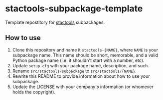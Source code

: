 # stactools-subpackage-template

Template repostitory for [stactools](https://github.com/stac-utils/stactools) subpackages.

## How to use

1. Clone this repository and name it `stactools-{NAME}`, where `NAME` is your subpackage name.
   This name should be short, memorable, and a valid Python package name (i.e. it shouldn't start with a number, etc).
2. Update `setup.cfg` with your package name, description, and such.
3. Rename `src/stactools/subpackage` to `src/stactools/{NAME}`.
4. Rewrite this README to provide information about how to use your subpackage.
5. Update the LICENSE with your company's information (or whomever holds the copyright).
